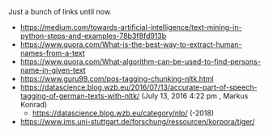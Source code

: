 Just a bunch of links until now.
- https://medium.com/towards-artificial-intelligence/text-mining-in-python-steps-and-examples-78b3f8fd913b
- https://www.quora.com/What-is-the-best-way-to-extract-human-names-from-a-text
- https://www.quora.com/What-algorithm-can-be-used-to-find-persons-name-in-given-text
- https://www.guru99.com/pos-tagging-chunking-nltk.html
- https://datascience.blog.wzb.eu/2016/07/13/accurate-part-of-speech-tagging-of-german-texts-with-nltk/ (July 13, 2016 4:22 pm , Markus Konrad)
  - https://datascience.blog.wzb.eu/category/nlp/ (-2018)
- https://www.ims.uni-stuttgart.de/forschung/ressourcen/korpora/tiger/
